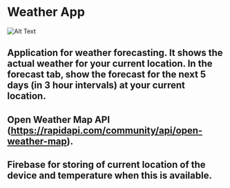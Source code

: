 #  Weather App

![Alt Text](LogIn.gif)

## Application for weather forecasting. It shows the actual weather for your current location. In the forecast tab, show the forecast for the next 5 days (in 3 hour intervals) at your current location.

## Open Weather Map API (https://rapidapi.com/community/api/open-weather-map).

## Firebase for storing of current location of the device and temperature when this is available.

